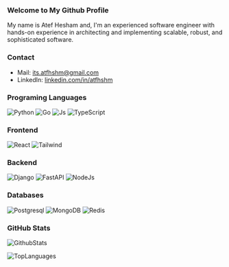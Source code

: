 ### Welcome to My Github Profile

My name is Atef Hesham and, I'm an experienced software engineer with hands-on experience in architecting and implementing scalable, robust, and sophisticated software.

### Contact

* Mail: [its.atfhshm@gmail.com](mailto:its.atfhshm@gmail.com)
* LinkedIn: [linkedin.com/in/atfhshm](https://www.linkedin.com/in/atfhshm)

### Programing Languages

![Python][Python]
![Go][Go]
![Js][Js]
![TypeScript][TypeScript]

### Frontend

![React][React]
![Tailwind][Tailwind]

### Backend

![Django][Django]
![FastAPI][FastAPI]
![NodeJs][NodeJs]

### Databases

![Postgresql][Postgres]
![MongoDB][MongoDB]
![Redis][Redis]

### GitHub Stats

![GithubStats](https://github-readme-stats.vercel.app/api?username=atfhshm&show_icons=true&theme=radical)

![TopLanguages](https://github-readme-stats.vercel.app/api/top-langs/?username=atfhshm&hide_progress=true&theme=radical)

[Python]: https://img.shields.io/badge/Python-3776AB?style=for-the-badge&logo=python&logoColor=white
[Go]: https://img.shields.io/badge/Go-00ADD8?style=for-the-badge&logo=go&logoColor=white
[Js]: https://img.shields.io/badge/JavaScript-F7DF1E?style=for-the-badge&logo=javascript&logoColor=black
[TypeScript]: https://img.shields.io/badge/TypeScript-007ACC?style=for-the-badge&logo=typescript&logoColor=white

[Postgres]: https://img.shields.io/badge/PostgreSQL-316192?style=for-the-badge&logo=postgresql&logoColor=white
[MongoDB]: https://img.shields.io/badge/MongoDB-4EA94B?style=for-the-badge&logo=mongodb&logoColor=white
[Redis]: https://img.shields.io/badge/redis-%23DD0031.svg?&style=for-the-badge&logo=redis&logoColor=white

[React]: https://img.shields.io/badge/React-20232A?style=for-the-badge&logo=react&logoColor=61DAFB
[Tailwind]: https://img.shields.io/badge/Tailwind_CSS-38B2AC?style=for-the-badge&logo=tailwind-css&logoColor=white

[Django]: https://img.shields.io/badge/Django-092E20?style=for-the-badge&logo=django&logoColor=white
[FastAPI]: https://img.shields.io/badge/FastAPI-005571?style=for-the-badge&logo=fastapi
[NodeJs]: https://img.shields.io/badge/node.js-6DA55F?style=for-the-badge&logo=node.js&logoColor=white
